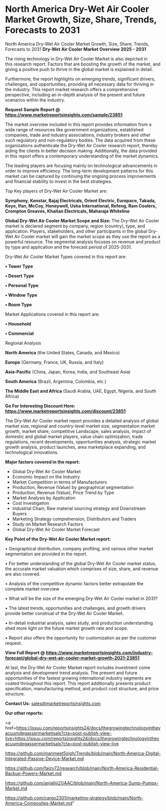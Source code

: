 # North America Dry-Wet Air Cooler Market Growth, Size, Share, Trends, Forecasts to 2031
North America Dry-Wet Air Cooler Market Growth, Size, Share, Trends, Forecasts to 2031
<Strong> Dry-Wet Air Cooler Market Overview 2025 - 2031</strong>

The rising technology in Dry-Wet Air Cooler Market is also depicted in this research report. Factors that are boosting the growth of the market, and giving a positive push to thrive in the global market is explained in detail.

Furthermore, the report highlights on emerging trends, significant drivers, challenges, and opportunities, providing all necessary data for thriving in the industry. This report market research offers a comprehensive perspective, including an in-depth analysis of the present and future scenarios within the industry.

<strong>Request Sample Report @ <a href=https://www.marketreportsinsights.com/sample/23851>https://www.marketreportsinsights.com/sample/23851</a></strong>

The market overview included in this report provides information from a wide range of resources like government organizations, established companies, trade and industry associations, industry brokers and other such regulatory and non-regulatory bodies. The data acquired from these organizations authenticate the Dry-Wet Air Cooler research report, thereby aiding the clients in better decision making. Additionally, the data provided in this report offers a contemporary understanding of the market dynamics.

The leading players are focusing mainly on technological advancements in order to improve efficiency. The long-term development patterns for this market can be captured by continuing the ongoing process improvements and financial stability to invest in the best strategies.

Top Key players of Dry-Wet Air Cooler Market are:

<strong>Symphony, Kenstar, Bajaj Electricals, Orient Electric, Europace, Takada, Keye, Ifan, McCoy, Honeywell, Usha International, Refeng, Ram Coolers, Crompton Greaves, Khaitan Electricals, Maharaja Whiteline</strong>

<strong><b>Global Dry-Wet Air Cooler Market Scope and Size:</b></strong>
The Dry-Wet Air Cooler market is declared segment by company, region (country), type, and application. Players, stakeholders, and other participants in the global Dry-Wet Air Cooler market will gain the market scope as they use the report as a powerful resource. The segmental analysis focuses on revenue and product by type and application and the forecast period of 2025-2031.

Dry-Wet Air Cooler Market Types covered in this report are:

<strong>• Tower Type

• Desert Type

• Personal Type

• Window Type

• Room Type</strong>

Market Applications covered in this report are:

<strong>• Household

• Commercial</strong> 

Regional Analysis

<strong>North America</strong> (the United States, Canada, and Mexico)

<strong>Europe</strong> (Germany, France, UK, Russia, and Italy)

<strong>Asia-Pacific</strong> (China, Japan, Korea, India, and Southeast Asia)

<strong>South America</strong> (Brazil, Argentina, Colombia, etc.)

<strong>The Middle East and Africa</strong> (Saudi Arabia, UAE, Egypt, Nigeria, and South Africa)

<strong>Go For Interesting Discount Here: <a href=https://www.marketreportsinsights.com/discount/23851>https://www.marketreportsinsights.com/discount/23851</a></strong>

The Dry-Wet Air Cooler market report provides a detailed analysis of global market size, regional and country-level market size, segmentation market growth, market share, competitive Landscape, sales analysis, impact of domestic and global market players, value chain optimization, trade regulations, recent developments, opportunities analysis, strategic market growth analysis, product launches, area marketplace expanding, and technological innovations.

<strong><b>Major factors covered in the report:</b></strong>
<ul>
  <li>Global Dry-Wet Air Cooler Market </li>
  <li>Economic Impact on the Industry</li>
  <li>Market Competition in terms of Manufacturers</li>
  <li>Production, Revenue (Value) by geographical segmentation</li>
  <li>Production, Revenue (Value), Price Trend by Type</li>
  <li>Market Analysis by Application</li>
  <li>Cost Investigation</li>
  <li>Industrial Chain, Raw material sourcing strategy and Downstream Buyers</li>
  <li>Marketing Strategy comprehension, Distributors and Traders</li>
  <li>Study on Market Research Factors</li>
  <li>Global Dry-Wet Air Cooler Market Forecast</li>
</ul>

<strong><b>Key Point of the Dry-Wet Air Cooler Market report:</b></strong>

• Geographical distribution, company profiling, and various other market segmentation are provided in the report.

• For better understanding of the global Dry-Wet Air Cooler market status, the accurate market valuation which comprises of size, share, and revenue are also covered.

• Analysis of the competitive dynamic factors better extrapolate the complete market overview

• What will be the size of the emerging Dry-Wet Air Cooler market in 2031?

• The latest trends, opportunities and challenges, and growth drivers provide better construal of the Dry-Wet Air Cooler Market.

• In-detail industrial analysis, sales study, and production understanding shed more light on the future market growth rate and scope.

• Report also offers the opportunity for customization as per the customer request.

<strong><b>View Full Report @ <a href=https://www.marketreportsinsights.com/industry-forecast/global-dry-wet-air-cooler-market-growth-2021-23851>https://www.marketreportsinsights.com/industry-forecast/global-dry-wet-air-cooler-market-growth-2021-23851</a></b></strong>


At last, the Dry-Wet Air Cooler Market report includes investment come analysis and development trend analysis. The present and future opportunities of the fastest growing international industry segments are coated throughout this report. This report additionally presents product specification, manufacturing method, and product cost structure, and price structure.

<strong>Contact Us:</strong>
sales@marketreportsinsights.com

<strong>Our other reports:</strong>

<a href=https://issuu.com/reportsinsights24/docs/thegrowingtechnologyinthevacuumdegassermarketisals?cta=post-publish-view-live>https://issuu.com/reportsinsights24/docs/thegrowingtechnologyinthevacuumdegassermarketisals?cta=post-publish-view-live</a>

<a href=https://github.com/manmeet5sigh/Trends/blob/main/North-America-Digital-Integrated-Passive-Device-Market.md>https://github.com/manmeet5sigh/Trends/blob/main/North-America-Digital-Integrated-Passive-Device-Market.md</a>

<a href=https://github.com/faizy72/research/blob/main/North-America-Residential-Backup-Powers-Market.md>https://github.com/faizy72/research/blob/main/North-America-Residential-Backup-Powers-Market.md</a>

<a href=https://github.com/anjaliiii21/AAC/blob/main/North-America-Sump-Pumps-Market.md>https://github.com/anjaliiii21/AAC/blob/main/North-America-Sump-Pumps-Market.md</a>

<a href=https://github.com/cargo2301/marketing-strategy/blob/main/North-America-Composites-Market.md>https://github.com/cargo2301/marketing-strategy/blob/main/North-America-Composites-Market.md</a>"
